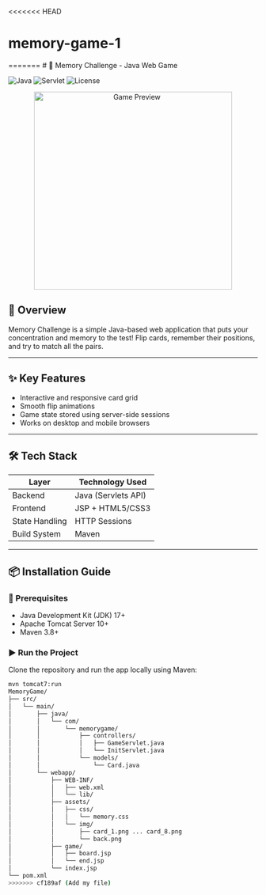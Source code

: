 <<<<<<< HEAD
# memory-game-1
=======
﻿# 🧩 Memory Challenge - Java Web Game

![Java](https://img.shields.io/badge/Java-17+-orange)
![Servlet](https://img.shields.io/badge/Jakarta_Servlet-5.0-blue)
![License](https://img.shields.io/badge/License-MIT-green)

<div align="center">
  <img src="https://i.imgur.com/JQh6WYl.png" width="400" alt="Game Preview">
</div>

## 🧠 Overview

Memory Challenge is a simple Java-based web application that puts your concentration and memory to the test! Flip cards, remember their positions, and try to match all the pairs.

---

## ✨ Key Features
- Interactive and responsive card grid
- Smooth flip animations
- Game state stored using server-side sessions
- Works on desktop and mobile browsers

---

## 🛠 Tech Stack

| Layer          | Technology Used       |
|----------------|-----------------------|
| Backend        | Java (Servlets API)   |
| Frontend       | JSP + HTML5/CSS3      |
| State Handling | HTTP Sessions         |
| Build System   | Maven                 |

---

## 📦 Installation Guide

### 🔧 Prerequisites
- Java Development Kit (JDK) 17+
- Apache Tomcat Server 10+
- Maven 3.8+

### ▶️ Run the Project
Clone the repository and run the app locally using Maven:
```bash
mvn tomcat7:run
MemoryGame/
├── src/
│   └── main/
│       ├── java/
│       │   └── com/
│       │       └── memorygame/
│       │           ├── controllers/
│       │           │   ├── GameServlet.java
│       │           │   └── InitServlet.java
│       │           └── models/
│       │               └── Card.java
│       └── webapp/
│           ├── WEB-INF/
│           │   ├── web.xml
│           │   └── lib/
│           ├── assets/
│           │   ├── css/
│           │   │   └── memory.css
│           │   └── img/
│           │       ├── card_1.png ... card_8.png
│           │       └── back.png
│           ├── game/
│           │   ├── board.jsp
│           │   └── end.jsp
│           └── index.jsp
└── pom.xml
>>>>>>> cf189af (Add my file)

